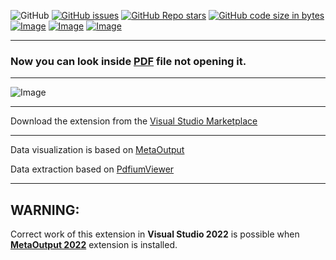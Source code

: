 ![GitHub](https://img.shields.io/github/license/viacheslav-lozinskyi/Preview-PDF)
[![GitHub issues](https://img.shields.io/github/issues/viacheslav-lozinskyi/Preview-PDF)](https://github.com/viacheslav-lozinskyi/Preview-PDF/issues)
[![GitHub Repo stars](https://img.shields.io/github/stars/viacheslav-lozinskyi/Preview-PDF)](https://github.com/viacheslav-lozinskyi/Preview-PDF/stargazers)
[![GitHub code size in bytes](https://img.shields.io/github/languages/code-size/viacheslav-lozinskyi/Preview-PDF)](https://github.com/viacheslav-lozinskyi/Preview-PDF)
[![Image](https://img.shields.io/badge/VS-2022-blueviolet)](https://marketplace.visualstudio.com/items?itemName=ViacheslavLozinskyi.MetaOutput-2022)
[![Image](https://img.shields.io/badge/VS-2019-blueviolet)](https://marketplace.visualstudio.com/items?itemName=ViacheslavLozinskyi.MetaOutput-2019)
[![Image](https://img.shields.io/badge/VS-2017-blueviolet)](https://marketplace.visualstudio.com/items?itemName=ViacheslavLozinskyi.MetaOutput-2019)

---

### Now you can look inside [PDF](https://en.wikipedia.org/wiki/PDF) file not opening it.

---

![Image](https://viacheslav-lozinskyi.github.io/Preview-PDF/resource/video/Presentation1.gif)

---

Download the extension from the [Visual Studio Marketplace](https://marketplace.visualstudio.com/items?itemName=ViacheslavLozinskyi.Preview-PDF)

---

Data visualization is based on [MetaOutput](https://www.metaoutput.net)

Data extraction based on [PdfiumViewer](https://github.com/pvginkel/PdfiumViewer)

---

## WARNING:

Correct work of this extension in **Visual Studio 2022** is possible when **[MetaOutput 2022](https://marketplace.visualstudio.com/items?itemName=ViacheslavLozinskyi.MetaOutput-2022)** extension is installed.
